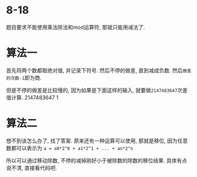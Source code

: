 # 8-18

题目要求不能使用乘法除法和mod运算符, 那就只能用减法了.

# 算法一

首先将两个数都取绝对值, 并记录下符号.
然后不停的做差, 直到减成负数.
然后`做差的次数-1`即为商.

但是不停的做差是比较慢的, 因为如果是下面这样的输入, 就要做`2147483647`次差值计算.
    2147483647
    1

# 算法二

想不到该怎么办了, 找了答案.
原来还有一种运算可以使用, 那就是移位, 因为任意数都可以表示为
    `a = a0*2^0 + a1*2^1 + ... + an*2^n`

所以可以通过移动除数, 不停的减掉刚好小于被除数的除数的移位结果.
具体有点说不清, 直接看代码吧.